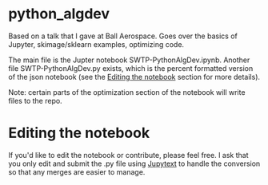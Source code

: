 # python_algdev
Based on a talk that I gave at Ball Aerospace. Goes over the basics of Jupyter, skimage/sklearn examples, optimizing code.

The main file is the Jupter notebook SWTP-PythonAlgDev.ipynb. Another file SWTP-PythonAlgDev.py exists, which is the percent formatted
version of the json notebook (see the [Editing the notebook](#editing-the-notebook) section for more details).

Note: certain parts of the optimization section of the notebook will write files to the repo.

# Editing the notebook
If you'd like to edit the notebook or contribute, please feel free. I ask that you only edit and submit the .py file using [Jupytext](https://github.com/mwouts/jupytext) to handle the conversion so that any merges are easier to manage.
